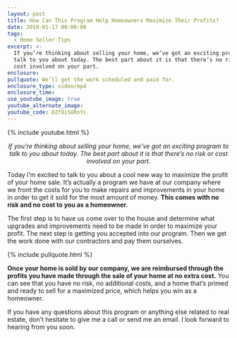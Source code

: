 ```yaml
---
layout: post
title: How Can This Program Help Homeowners Maximize Their Profits?
date: 2019-01-17 00:00:00
tags:
  - Home Seller Tips
excerpt: >-
  If you’re thinking about selling your home, we’ve got an exciting program to
  talk to you about today. The best part about it is that there’s no risk or
  cost involved on your part.
enclosure:
pullquote: We’ll get the work scheduled and paid for.
enclosure_type: video/mp4
enclosure_time:
use_youtube_image: true
youtube_alternate_image:
youtube_code: DZf8iSORnYc
---
```


{% include youtube.html %}

<p style="text-align: center;"><em>If you’re thinking about selling your home, we’ve got an exciting program to talk to you about today. The best part about it is that there’s no risk or cost involved on your part.</em></p>

Today I’m excited to talk to you about a cool new way to maximize the profit of your home sale. It’s actually a program we have at our company where we front the costs for you to make repairs and improvements in your home in order to get it sold for the most amount of money. **This comes with no risk and no cost to you as a homeowner.**

The first step is to have us come over to the house and determine what upgrades and improvements need to be made in order to maximize your profit. The next step is getting you accepted into our program. Then we get the work done with our contractors and pay them ourselves.

{% include pullquote.html %}

**Once your home is sold by our company, we are reimbursed through the profits you have made through the sale of your home at no extra cost.** You can see that you have no risk, no additional costs, and a home that’s primed and ready to sell for a maximized price, which helps you win as a homeowner.

If you have any questions about this program or anything else related to real estate, don’t hesitate to give me a call or send me an email. I look forward to hearing from you soon.